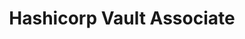 ---
title: Hashicorp Vault Associate
issueDate: 2 Dec 2020
badgeImage: https://images.credly.com/size/680x680/images/fd1bf1cf-dc60-4868-b3a3-9b93e8af763c/image.png
---